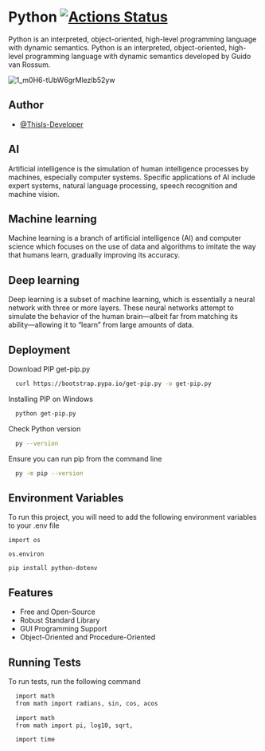 
# Python [![Actions Status](https://github.com/cfgnunes/numerical-methods-python/workflows/build/badge.svg)](https://github.com/ThisIs-Developer/Python)

Python is an interpreted, object-oriented, high-level programming language with dynamic semantics. Python is an interpreted, object-oriented, high-level programming language with dynamic semantics developed by Guido van Rossum.

![1_m0H6-tUbW6grMlezlb52yw](https://user-images.githubusercontent.com/109382325/215742899-e230a6af-0d20-4792-b6b4-a2690ac6d185.png)

## Author

- [@ThisIs-Developer](https://github.com/ThisIs-Developer)

## AI

Artificial intelligence is the simulation of human intelligence processes by machines, especially computer systems. Specific applications of AI include expert systems, natural language processing, speech recognition and machine vision.

## Machine learning

Machine learning is a branch of artificial intelligence (AI) and computer science which focuses on the use of data and algorithms to imitate the way that humans learn, gradually improving its accuracy.

## Deep learning

Deep learning is a subset of machine learning, which is essentially a neural network with three or more layers. These neural networks attempt to simulate the behavior of the human brain—albeit far from matching its ability—allowing it to “learn” from large amounts of data.

## Deployment

Download PIP get-pip.py
```bash
  curl https://bootstrap.pypa.io/get-pip.py -o get-pip.py
```
Installing PIP on Windows
```bash
  python get-pip.py
```
Check Python version
```bash
  py --version
```
Ensure you can run pip from the command line
```bash
  py -m pip --version
```

## Environment Variables

To run this project, you will need to add the following environment variables to your .env file

`import os`

`os.environ`

`pip install python-dotenv`


## Features

- Free and Open-Source
- Robust Standard Library
- GUI Programming Support
- Object-Oriented and Procedure-Oriented



## Running Tests

To run tests, run the following command

```bash
  import math
  from math import radians, sin, cos, acos
```
```bash
  import math
  from math import pi, log10, sqrt, 
```
```bash
  import time 
```
